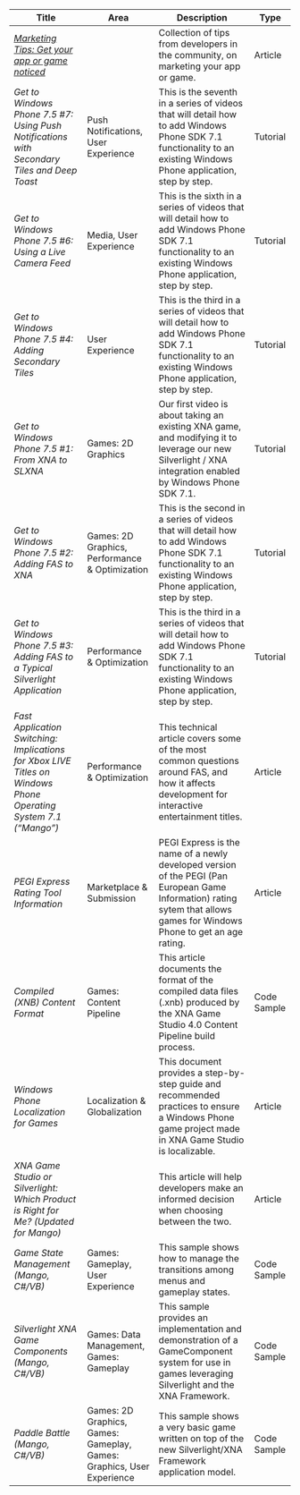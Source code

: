 

Title | Area | Description | Type
---|---|---|---
[*Marketing Tips: Get your app or game noticed*](https://github.com/DDReaper/XNAGameStudio/wiki/Marketing-Tips-Get-your-app-or-game-noticed) | | Collection of tips from developers in the community, on marketing your app or game. | Article
*Get to Windows Phone 7.5 #7: Using Push Notifications with Secondary Tiles and Deep Toast* |Push Notifications, User Experience | This is the seventh in a series of videos that will detail how to add Windows Phone SDK 7.1 functionality to an existing Windows Phone application, step by step.| Tutorial
*Get to Windows Phone 7.5 #6: Using a Live Camera Feed* | Media, User Experience | This is the sixth in a series of videos that will detail how to add Windows Phone SDK 7.1 functionality to an existing Windows Phone application, step by step. | Tutorial
*Get to Windows Phone 7.5 #4: Adding Secondary Tiles* | User Experience | This is the third in a series of videos that will detail how to add Windows Phone SDK 7.1 functionality to an existing Windows Phone application, step by step. | Tutorial
*Get to Windows Phone 7.5 #1: From XNA to SLXNA* | Games: 2D Graphics | Our first video is about taking an existing XNA game, and modifying it to leverage our new Silverlight / XNA integration enabled by Windows Phone SDK 7.1. | Tutorial
*Get to Windows Phone 7.5 #2: Adding FAS to XNA* | Games: 2D Graphics, Performance & Optimization | This is the second in a series of videos that will detail how to add Windows Phone SDK 7.1 functionality to an existing Windows Phone application, step by step. | Tutorial
*Get to Windows Phone 7.5 #3: Adding FAS to a Typical Silverlight Application* | Performance & Optimization | This is the third in a series of videos that will detail how to add Windows Phone SDK 7.1 functionality to an existing Windows Phone application, step by step. | Tutorial
*Fast Application Switching: Implications for Xbox LIVE Titles on Windows Phone Operating System 7.1 (“Mango”)* | Performance & Optimization | This technical article covers some of the most common questions around FAS, and how it affects development for interactive entertainment titles. | Article
*PEGI Express Rating Tool Information* | Marketplace & Submission | PEGI Express is the name of a newly developed version of the PEGI (Pan European Game Information) rating sytem that allows games for Windows Phone to get an age rating. | Article
*Compiled (XNB) Content Format* | Games: Content Pipeline | This article documents the format of the compiled data files (.xnb) produced by the XNA Game Studio 4.0 Content Pipeline build process. | Code Sample
*Windows Phone Localization for Games* | Localization & Globalization | This document provides a step-by-step guide and recommended practices to ensure a Windows Phone game project made in XNA Game Studio is localizable. | Article
*XNA Game Studio or Silverlight: Which Product is Right for Me? (Updated for Mango)* | | This article will help developers make an informed decision when choosing between the two. | Article
*Game State Management (Mango, C#/VB)* | Games: Gameplay, User Experience | This sample shows how to manage the transitions among menus and gameplay states.| Code Sample
*Silverlight XNA Game Components (Mango, C#/VB)* | Games: Data Management, Games: Gameplay | This sample provides an implementation and demonstration of a GameComponent system for use in games leveraging Silverlight and the XNA Framework. | Code Sample
*Paddle Battle (Mango, C#/VB)* | Games: 2D Graphics, Games: Gameplay, Games: Graphics, User Experience | This sample shows a very basic game written on top of the new Silverlight/XNA Framework application model. | Code Sample 